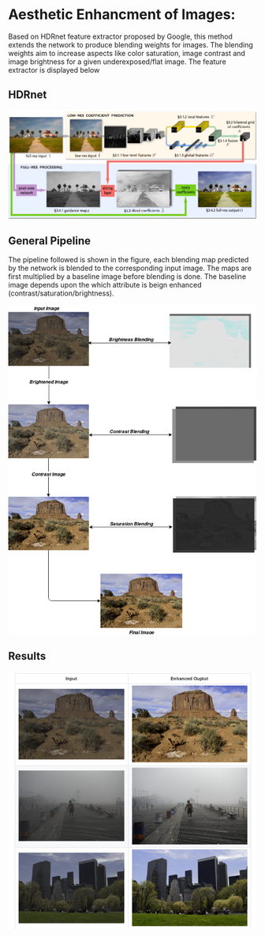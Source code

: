 # Aesthetic Enhancment of Images:
Based on HDRnet feature extractor proposed by Google, this method extends the network to produce blending weights for images. The blending weights aim to increase aspects like color saturation, image contrast and image brightness for a given underexposed/flat image.
The feature extractor is displayed below

## HDRnet

![](hdrnet.png)

## General Pipeline
The pipeline followed is shown in the figure, each blending map predicted by the network is blended to the corresponding input image. The maps are first multiplied by a baseline image before blending is done. The baseline image depends upon the which attribute is beign enhanced (contrast/saturation/brightness).

![](aesthetic_samples/aesthetic.png)

## Results
![](aesthetic_samples/samples.png)
